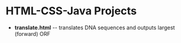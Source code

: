 # HTML-CSS-Java Projects
- **translate.html** -- translates DNA sequences and outputs largest (forward) ORF
